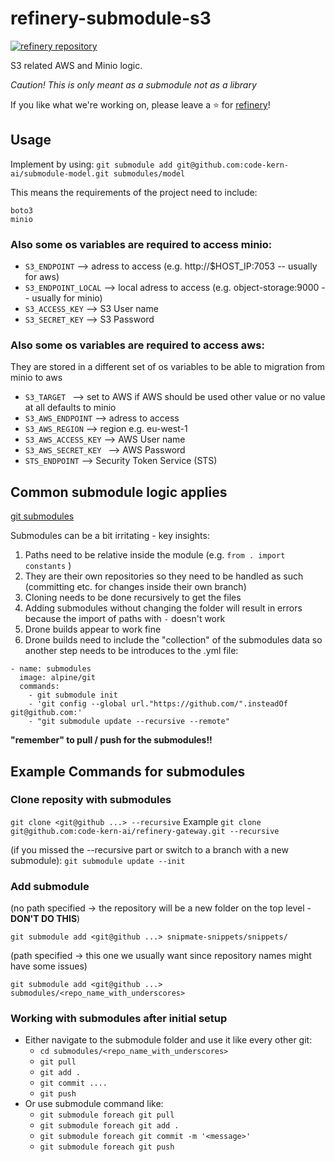 # refinery-submodule-s3
[![refinery repository](https://uploads-ssl.webflow.com/61e47fafb12bd56b40022a49/62c2f30f935f4d37dc864eeb_Kern%20refinery.png)](https://github.com/code-kern-ai/refinery)

S3 related AWS and Minio logic.

*Caution! This is only meant as a submodule not as a library*

If you like what we're working on, please leave a ⭐ for [refinery](https://github.com/code-kern-ai/refinery)!

## Usage

Implement by using:
`git submodule add git@github.com:code-kern-ai/submodule-model.git submodules/model`

This means the requirements of the project need to include:

```
boto3
minio
```

### Also some os variables are required to access minio:

- `S3_ENDPOINT` --> adress to access (e.g. http://$HOST_IP:7053 -- usually for aws)
- `S3_ENDPOINT_LOCAL` --> local adress to access (e.g. object-storage:9000 -- usually for minio)
- `S3_ACCESS_KEY` --> S3 User name
- `S3_SECRET_KEY` --> S3 Password

### Also some os variables are required to access aws:
They are stored in a different set of os variables to be able to migration from minio to aws

- `S3_TARGET ` --> set to AWS if AWS should be used other value or no value at all defaults to minio
- `S3_AWS_ENDPOINT` --> adress to access
- `S3_AWS_REGION` --> region e.g. eu-west-1
- `S3_AWS_ACCESS_KEY` --> AWS User name
- `S3_AWS_SECRET_KEY ` --> AWS Password
- `STS_ENDPOINT` --> Security Token Service (STS) 


## Common submodule logic applies
[git submodules](https://git-scm.com/book/en/v2/Git-Tools-Submodules)

Submodules can be a bit irritating - key insights:

1. Paths need to be relative inside the module (e.g. `from . import constants` )
2. They are their own repositories so they need to be handled as such (committing etc. for changes inside their own branch)
3. Cloning needs to be done recursively to get the files
4. Adding submodules without changing the folder will result in errors because the import of paths with `-` doesn't work
5. Drone builds appear to work fine
6. Drone builds need to include the "collection" of the submodules data so another step needs to be introduces to the .yml file:

```
- name: submodules
  image: alpine/git
  commands:
    - git submodule init
    - 'git config --global url."https://github.com/".insteadOf git@github.com:'
    - "git submodule update --recursive --remote"
```

**"remember" to pull / push for the submodules!!**

## Example Commands for submodules

### Clone reposity with submodules

`git clone <git@github ...> --recursive`
Example
`git clone git@github.com:code-kern-ai/refinery-gateway.git --recursive`

(if you missed the --recursive part or switch to a branch with a new submodule):
`git submodule update --init`

### Add submodule

(no path specified -> the repository will be a new folder on the top level - **DON'T DO THIS**)

`git submodule add <git@github ...> snipmate-snippets/snippets/`

(path specified -> this one we usually want since repository names might have some issues)

`git submodule add <git@github ...> submodules/<repo_name_with_underscores>`

### Working with submodules after initial setup

- Either navigate to the submodule folder and use it like every other git:
  - `cd submodules/<repo_name_with_underscores>`
  - `git pull`
  - `git add .`
  - `git commit ....`
  - `git push`
- Or use submodule command like:
  - `git submodule foreach git pull`
  - `git submodule foreach git add .`
  - `git submodule foreach git commit -m '<message>'`
  - `git submodule foreach git push`
